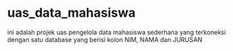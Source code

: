 # uas_data_mahasiswa

ini adalah projek uas pengelola data mahasiswa sederhana yang terkoneksi dengan satu database yang berisi kolon NIM, NAMA dan JURUSAN
